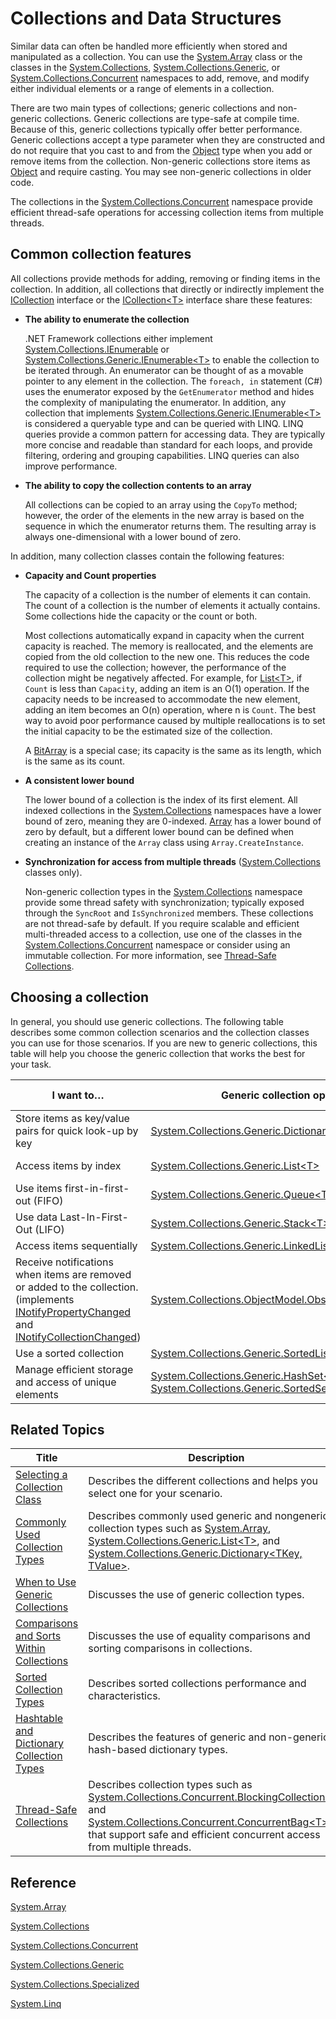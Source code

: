 # Collections and Data Structures

Similar data can often be handled more efficiently when stored and manipulated as a collection. You can use the [System.Array](http://dotnet.github.io/api/System.Array.html) class or the classes in the [System.Collections](http://dotnet.github.io/api/System.Collections), [System.Collections.Generic](http://dotnet.github.io/api/System.Collections.Generic.html), or [System.Collections.Concurrent](http://dotnet.github.io/api/System.Collections.Concurrent.html) namespaces to add, remove, and modify either individual elements or a range of elements in a collection.

There are two main types of collections; generic collections and non-generic collections. Generic collections are type-safe at compile time. Because of this, generic collections typically offer better performance. Generic collections accept a type parameter when they are constructed and do not require that you cast to and from the [Object](http://dotnet.github.io/api/System.Object.html) type when you add or remove items from the collection. Non-generic collections store items as [Object](http://dotnet.github.io/api/System.Object.html) and require casting. You may see non-generic collections in older code.

The collections in the [System.Collections.Concurrent](http://dotnet.github.io/api/System.Collections.Concurrent.html) namespace provide efficient thread-safe operations for accessing collection items from multiple threads.

## Common collection features

All collections provide methods for adding, removing or finding items in the collection. In addition, all collections that directly or indirectly implement the [ICollection](http://dotnet.github.io/api/System.Collections.ICollection.html) interface or the [ICollection&lt;T&gt;](http://dotnet.github.io/api/System.Collections.Generic.ICollection%601.html) interface share these features: 

* **The ability to enumerate the collection**

    .NET Framework collections either implement [System.Collections.IEnumerable](http://dotnet.github.io/api/System.Collections.IEnumerable.html) or [System.Collections.Generic.IEnumerable&lt;T&gt;](http://dotnet.github.io/api/System.Collections.Generic.IEnumerable%601.html) to enable the collection to be iterated through. An enumerator can be thought of as a movable pointer to any element in the collection. The `foreach, in` statement (C#) uses the enumerator exposed by the `GetEnumerator` method and hides the complexity of manipulating the enumerator. In addition, any collection that implements [System.Collections.Generic.IEnumerable&lt;T&gt;](http://dotnet.github.io/api/System.Collections.Generic.IEnumerable%601.html) is considered a queryable type and can be queried with LINQ. LINQ queries provide a common pattern for accessing data. They are typically more concise and readable than standard for each loops, and provide filtering, ordering and grouping capabilities. LINQ queries can also improve performance.
    
* **The ability to copy the collection contents to an array**

    All collections can be copied to an array using the `CopyTo` method; however, the order of the elements in the new array is based on the sequence in which the enumerator returns them. The resulting array is always one-dimensional with a lower bound of zero.
    
In addition, many collection classes contain the following features:

* **Capacity and Count properties**

    The capacity of a collection is the number of elements it can contain. The count of a collection is the number of elements it actually contains. Some collections hide the capacity or the count or both.
    
    Most collections automatically expand in capacity when the current capacity is reached. The memory is reallocated, and the elements are copied from the old collection to the new one. This reduces the code required to use the collection; however, the performance of the collection might be negatively affected. For example, for [List&lt;T&gt;](http://dotnet.github.io/api/System.Collections.Generic.List%601.html), if `Count` is less than `Capacity`, adding an item is an O(1) operation. If the capacity needs to be increased to accommodate the new element, adding an item becomes an O(n) operation, where n is `Count`. The best way to avoid poor performance caused by multiple reallocations is to set the initial capacity to be the estimated size of the collection. 
    
    A [BitArray](http://dotnet.github.io/api/System.Collections.BitArray.html) is a special case; its capacity is the same as its length, which is the same as its count.
    
*   **A consistent lower bound**

    The lower bound of a collection is the index of its first element. All indexed collections in the [System.Collections](http://dotnet.github.io/api/System.Collections) namespaces have a lower bound of zero, meaning they are 0-indexed. [Array](http://dotnet.github.io/api/System.Array.html) has a lower bound of zero by default, but a different lower bound can be defined when creating an instance of the `Array` class using `Array.CreateInstance`.

*   **Synchronization for access from multiple threads** ([System.Collections](http://dotnet.github.io/api/System.Collections) classes only).

    Non-generic collection types in the [System.Collections](http://dotnet.github.io/api/System.Collections) namespace provide some thread safety with synchronization; typically exposed through the `SyncRoot` and `IsSynchronized` members. These collections are not thread-safe by default. If you require scalable and efficient multi-threaded access to a collection, use one of the classes in the [System.Collections.Concurrent](http://dotnet.github.io/api/System.Collections.Concurrent.html) namespace or consider using an immutable collection. For more information, see [Thread-Safe Collections](thread-safe-collections.md).    
    
## Choosing a collection 

In general, you should use generic collections. The following table describes some common collection scenarios and the collection classes you can use for those scenarios. If you are new to generic collections, this table will help you choose the generic collection that works the best for your task.

I want to… | Generic collection option(s) | Non-generic collection option(s)
---------- | ---------------------------- | --------------------------------
Store items as key/value pairs for quick look-up by key | [System.Collections.Generic.Dictionary&lt;TKey, TValue&gt;](http://dotnet.github.io/api/System.Collections.Generic.Dictionary%602.html) | [Hashtable](http://dotnet.github.io/api/System.Collections.Hashtable.html)
Access items by index | [System.Collections.Generic.List&lt;T&gt;](http://dotnet.github.io/api/System.Collections.Generic.List%601.html) | [System.Array](http://dotnet.github.io/api/System.Array.html), [System.Collections.ArrayList](http://dotnet.github.io/api/System.Collections.ArrayList.html)
Use items first-in-first-out (FIFO) | [System.Collections.Generic.Queue&lt;T&gt;](http://dotnet.github.io/api/System.Collections.Generic.Queue%601.html) | [System.Collections.Queue](http://dotnet.github.io/api/System.Collections.Queue.html)
Use data Last-In-First-Out (LIFO) | [System.Collections.Generic.Stack&lt;T&gt;](http://dotnet.github.io/api/System.Collections.Generic.Stack%601.html) | [System.Collections.Stack](http://dotnet.github.io/api/System.Collections.Stack.html)
Access items sequentially | [System.Collections.Generic.LinkedList&lt;T&gt;](http://dotnet.github.io/api/System.Collections.Generic.LinkedList%601.html) | No recommendation
Receive notifications when items are removed or added to the collection. (implements [INotifyPropertyChanged](http://dotnet.github.io/api/System.ComponentModel.INotifyPropertyChanged.html) and [INotifyCollectionChanged](http://dotnet.github.io/api/System.Collections.Specialized.INotifyCollectionChanged.html)) | [System.Collections.ObjectModel.ObservableCollection&lt;T&gt;](http://dotnet.github.io/api/System.Collections.ObjectModel.ObservableCollection%601.html) | No recommendation
Use a sorted collection | [System.Collections.Generic.SortedList&lt;TKey, TValue&gt;](http://dotnet.github.io/api/System.Collections.Generic.SortedList%602.html) | [System.Collections.SortedList](http://dotnet.github.io/api/System.Collections.SortedList.html)
Manage efficient storage and access of unique elements | [System.Collections.Generic.HashSet&lt;T&gt;](http://dotnet.github.io/api/System.Collections.Generic.HashSet%601.html), [System.Collections.Generic.SortedSet&lt;T&gt;](http://dotnet.github.io/api/System.Collections.Generic.SortedSet%601.html) | No recommendation

## Related Topics

Title | Description
----- | -----------
[Selecting a Collection Class](selecting-a-collection-class.md) | Describes the different collections and helps you select one for your scenario.
[Commonly Used Collection Types](commonly-used-collection-types.md) | Describes commonly used generic and nongeneric collection types such as [System.Array](http://dotnet.github.io/api/System.Array.html), [System.Collections.Generic.List&lt;T&gt;](http://dotnet.github.io/api/System.Collections.Generic.List%601.html), and [System.Collections.Generic.Dictionary&lt;TKey, TValue&gt;](http://dotnet.github.io/api/System.Collections.Generic.Dictionary%602.html). 
[When to Use Generic Collections](when-to-use-generic-collections.md) | Discusses the use of generic collection types.
[Comparisons and Sorts Within Collections](comparisons-and-sorts-within-collections.md) | Discusses the use of equality comparisons and sorting comparisons in collections.
[Sorted Collection Types](sorted-collection-types.md) | Describes sorted collections performance and characteristics.
[Hashtable and Dictionary Collection Types](hashtable-and-dictionary-collection-types.md) | Describes the features of generic and non-generic hash-based dictionary types.
[Thread-Safe Collections](thread-safe-collections.md) | Describes collection types such as [System.Collections.Concurrent.BlockingCollection&lt;T&gt;](http://dotnet.github.io/api/System.Collections.Concurrent.BlockingCollection%601.html) and [System.Collections.Concurrent.ConcurrentBag&lt;T&gt;](http://dotnet.github.io/api/System.Collections.Concurrent.ConcurrentBag%601.html) that support safe and efficient concurrent access from multiple threads.

## Reference

[System.Array](http://dotnet.github.io/api/System.Array.html)

[System.Collections](http://dotnet.github.io/api/System.Collections.html)

[System.Collections.Concurrent](http://dotnet.github.io/api/System.Collections.Concurrent.html)

[System.Collections.Generic](http://dotnet.github.io/api/System.Collections.Generic.html)

[System.Collections.Specialized](http://dotnet.github.io/api/System.Collections.Specialized.html)

[System.Linq](http://dotnet.github.io/api/System.Linq.html)
  
